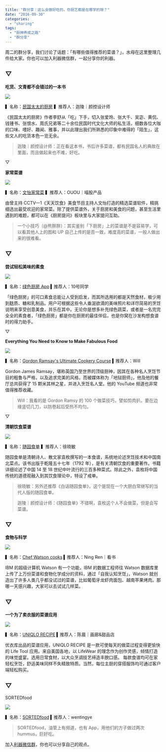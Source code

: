 ```yaml
---
title: "群分享｜这么会做好吃的，你厨艺都是在哪学的呀？"
date: "2016-09-30"
categories: 
  - "sharing"
tags: 
  - "厨神养成之路"
  - "群分享"
---
```


周二的群分享，我们讨论了话题：「有哪些值得推荐的菜谱？」，水母在这里整理几件给大家。你也可以加入利器微信群，一起分享你的利器。

## ▽

**吃货、文青都不会错过的一本书**

![](/images/36242-1377x1024.jpg)

▍名称：[民国太太的厨房](https://www.amazon.cn/%E5%9B%BE%E4%B9%A6/dp/B01J6Y1RDO) ▍推荐人：迦陵｜颜控设计师

《民国太太的厨房》作者李舒从「吃」下手，切入张爱玲、张大千、吴宓、黄侃、钱锺书、张恨水、周氏兄弟等二十余位民国时代文化大师的私生活，细数各位大咖的口味、嗜好、趣闻、雅事，并以此理出我们所熟悉的印象中难得的「陌生」，这些文人的吃货本色一览无余。

> 迦陵｜颜控设计师：正在看这本书，书后许多菜谱，都有民国名人的典故在里面，而且做起来也不难，好吃。

▽

**家常菜谱**

![](/images/58533.jpeg)

▍名称：[文怡家常菜](https://itunes.apple.com/us/app/wen-yi-jia-chang-cai-zai-xian/id581330007?mt=8) ▍推荐人：OUOU｜喵股产品

由曾主持 CCTV一1《天天饮食》美食节目主持人文怡打造的精选菜谱软件，精挑细选出最受欢迎的家常菜。除了提供菜谱外，关于厨房和美食的问题，甚至生活里遇到的难题，都可以在《厨房提问》板块里与大家提问互助。

> 一个小技巧（@熊胖胖）：其实鉴别「下厨房」上的菜谱是不是容易学，可以看其他人上的图和 UP 自己上传的是否一致，难度高的菜谱，一般人做出来的很难看。

## ▽

**尝试轻松美味的素食**

![](/images/47191.jpeg)

▍名称：[绿色厨房 App](https://itunes.apple.com/cn/app/lu-se-chu-fang-jian-kang-mei/id466252999?mt=8) ▍推荐人：10号同学

「绿色厨房」的可口素食总能让人受到启发，而其所选用的都是天然食材，极少用到麸质、糖和乳制品。用户可根据这些令人垂涎欲滴的美味照片和详尽简易的烹饪说明来享受创意美食，并乐在其中。无论你是想多补充绿色蔬菜，或者是一名完完全全的素食者，「绿色厨房」都是你在厨房的最佳伴侣，也是你窝在沙发构想食谱时的得力助手。

▽

**Everything You Need to Know to Make Fabulous Food**

![](/images/25225.jpg)

▍名称：[Gordon Ramsay's Ultimate Cookery Course](https://movie.douban.com/subject/19961173/) ▍推荐人：Will

Gordon James Ramsay，堪称英国乃至世界的顶级厨神，因其在各种名人烹饪节目的粗鲁与严格，以及追求完美的风格，而被媒体称为「地狱厨师」，他及他的餐厅总共获得了 15 颗米其林之星，并进入烹饪名人堂。他的 YouTube 频道也非常值得推荐收藏。

> Will：我看的是 Gordon Ramsy 的 100 个做菜技巧，譬如剪肉扒，要在边缘竖切几刀，以防卷起后受热不均匀。

▽

**清朝饮食菜谱**

![](/images/29607-1377x1024.jpg)

▍名称：[随园食单](https://book.douban.com/subject/1006884/) ▍推荐人：徐晓敏

随园食单是清朝诗人、散文家袁枚撰写的一本食谱，系统地论述烹饪技术和中国南北菜点。该书出版于乾隆五十七年（1792 年），是有关清朝饮食的重要著作。书籍详细论述了中国 14 至 18 世纪中叶流行的三百多种菜式。除此之外，袁枚将中国传统的道德观融入到其饮食理论中，特设了戒单。

> 徐晓敏：另外还推荐《白话随园食单》，这个是现在一个大厨白常继写的当代人版的随园食单。
> 
> 迦陵｜颜控设计师：《随园食单》不错啊，袁枚这个人不会做菜，但是会写菜谱。

## ▽

**食物与科学**

![](/images/31532.jpg)

▍名称：[Chef Watson cooks](https://www.ibmchefwatson.com/community) ▍推荐人：Ning Ren｜看书

IBM 的超级计算机 Watson 有一个功能，IBM 的数据工程师往 Watson 数据库里上传了上万份菜谱和食物化学成分的资料，通过「自我认知烹饪」，Watson 就创造出了许多人类几乎都没试过的菜谱，比如葡萄牙龙虾肉面包、越南苹果烤肉。那哪一天感兴趣，大家可以去试试几样菜。

## ▽

**一个为了卖衣服的菜谱应用**

![](/images/05928.jpeg)

▍名称：[UNIQLO RECIPE](https://itunes.apple.com/us/app/uniqlo-recipe/id711923885?mt=8) ▍推荐人：陈晨｜画廊&甜品店

优衣库出品的菜谱应用，UNIQLO RECIPE 是一款可使每天的做菜过程变得更愉快的 Life Tool 应用。来自美国各地，以 LifeWear 的理念作为创作灵感，倾情打造的味觉盛宴。选用日常食材，以大众烹调技艺缔造丰腴口感。 每款食谱均可在家轻松烹饪，舒适美味同样不失精致特质。当然，每位主厨的穿搭服饰均可通过客户端轻松购买。

## ▽

SORTEDfood

![](/images/21193.jpeg)

▍名称：[SORTEDfood](https://sortedfood.com/) ▍推荐人：wentingye

> SORTEDfood，油管上有频道，也有 App，用他们的方子做过两次 hummus，巨好吃。

加入[利器微信群](https://liqi.io/groupchat/)，你也可以分享自己的观点。
